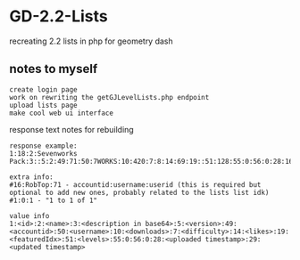 # GD-2.2-Lists
recreating 2.2 lists in php for geometry dash
## notes to myself
```
create login page
work on rewriting the getGJLevelLists.php endpoint
upload lists page
make cool web ui interface
```
response text notes for rebuilding
```
response example:
1:18:2:Sevenworks Pack:3::5:2:49:71:50:7WORKS:10:420:7:8:14:69:19::51:128:55:0:56:0:28:1687448553:29:1687448691#16:RobTop:71#1:0:1

extra info:
#16:RobTop:71 - accountid:username:userid (this is required but optional to add new ones, probably related to the lists list idk)
#1:0:1 - "1 to 1 of 1"

value info
1:<id>:2:<name>:3:<description in base64>:5:<version>:49:<accountid>:50:<username>:10:<downloads>:7:<difficulty>:14:<likes>:19:<featuredIdx>:51:<levels>:55:0:56:0:28:<uploaded timestamp>:29:<updated timestamp>
```
